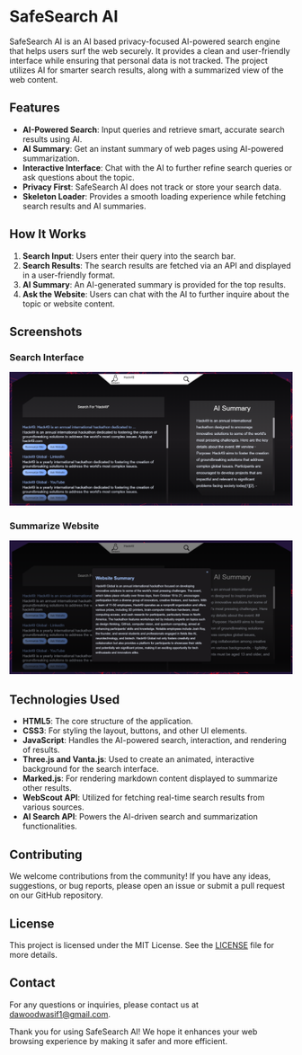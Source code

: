 # SafeSearch AI

SafeSearch AI is an AI based privacy-focused AI-powered search engine that helps users surf the web securely. It provides a clean and user-friendly interface while ensuring that personal data is not tracked. The project utilizes AI for smarter search results, along with a summarized view of the web content.

## Features

- **AI-Powered Search**: Input queries and retrieve smart, accurate search results using AI.
- **AI Summary**: Get an instant summary of web pages using AI-powered summarization.
- **Interactive Interface**: Chat with the AI to further refine search queries or ask questions about the topic.
- **Privacy First**: SafeSearch AI does not track or store your search data.
- **Skeleton Loader**: Provides a smooth loading experience while fetching search results and AI summaries.

## How It Works

1. **Search Input**: Users enter their query into the search bar.
2. **Search Results**: The search results are fetched via an API and displayed in a user-friendly format.
3. **AI Summary**: An AI-generated summary is provided for the top results.
4. **Ask the Website**: Users can chat with the AI to further inquire about the topic or website content.

## Screenshots

### Search Interface
![Search Interface](assets/first_page.png)

### Summarize Website
![Summarize Website](assets/second_page.png)

## Technologies Used

- **HTML5**: The core structure of the application.
- **CSS3**: For styling the layout, buttons, and other UI elements.
- **JavaScript**: Handles the AI-powered search, interaction, and rendering of results.
- **Three.js and Vanta.js**: Used to create an animated, interactive background for the search interface.
- **Marked.js**: For rendering markdown content displayed to summarize other results.
- **WebScout API**: Utilized for fetching real-time search results from various sources.
- **AI Search API**: Powers the AI-driven search and summarization functionalities.

## Contributing

We welcome contributions from the community! If you have any ideas, suggestions, or bug reports, please open an issue or submit a pull request on our GitHub repository.

## License

This project is licensed under the MIT License. See the [LICENSE](LICENSE) file for more details.

## Contact

For any questions or inquiries, please contact us at dawoodwasif1@gmail.com.

Thank you for using SafeSearch AI! We hope it enhances your web browsing experience by making it safer and more efficient.


